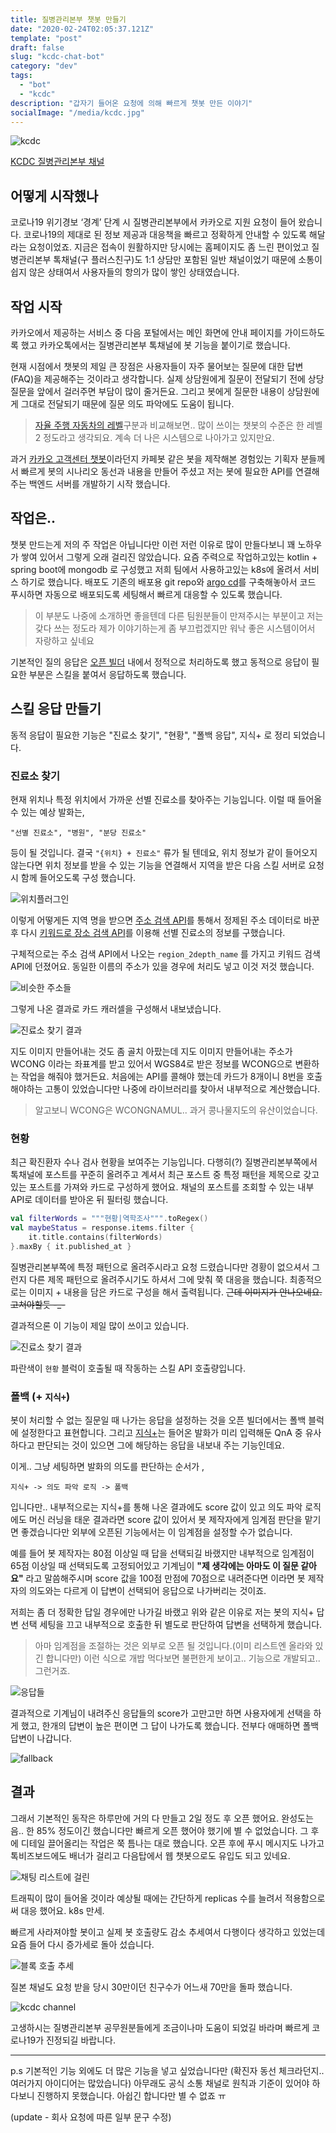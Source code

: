 ```yaml
---
title: 질병관리본부 챗봇 만들기
date: "2020-02-24T02:05:37.121Z"
template: "post"
draft: false
slug: "kcdc-chat-bot"
category: "dev"
tags:
  - "bot"
  - "kcdc"
description: "갑자기 들어온 요청에 의해 빠르게 챗봇 만든 이야기"
socialImage: "/media/kcdc.jpg"
---
```


![kcdc](/media/kcdc.jpg)

[KCDC 질병관리본부 채널](https://pf.kakao.com/_XrQxkM)

## 어떻게 시작했나

코로나19 위기경보 ‘경계’ 단계 시 질병관리본부에서 카카오로 지원 요청이 들어 왔습니다. 코로나19의 제대로 된 정보 제공과 대응책을 빠르고 정확하게 안내할 수 있도록 해달라는 요청이었죠. 지금은 접속이 원활하지만 당시에는 홈페이지도 좀 느린 편이었고 질병관리본부 톡채널(구 플러스친구)도 1:1 상담만 포함된 일반 채널이었기 때문에 소통이 쉽지 않은 상태여서 사용자들의 항의가 많이 쌓인 상태였습니다.

## 작업 시작

카카오에서 제공하는 서비스 중 다음 포털에서는 메인 화면에 안내 페이지를 가이드하도록 했고 카카오톡에서는 질병관리본부 톡채널에 봇 기능을 붙이기로 했습니다.

현재 시점에서 챗봇의 제일 큰 장점은 사용자들이 자주 물어보는 질문에 대한 답변(FAQ)을 제공해주는 것이라고 생각합니다. 실제 상담원에게 질문이 전달되기 전에  상당 질문을 앞에서 걸러주면 부담이 많이 줄거든요. 그리고 봇에게 질문한 내용이 상담원에게 그대로 전달되기 때문에 질문 의도 파악에도 도움이 됩니다.

> [자율 주행 자동차의 레벨](https://1boon.kakao.com/HMG/5d6900237826da39fad7e570)구분과 비교해보면.. 많이 쓰이는 챗봇의 수준은 한 레벨2 정도라고 생각되요. 계속 더 나은 시스템으로 나아가고 있지만요.

과거 [카카오 고객센터 챗봇](https://pf.kakao.com/_SzxixaC)이라던지 카페봇 같은 봇을 제작해본 경험있는 기획자 분들께서 빠르게 봇의 시나리오 동선과 내용을 만들어 주셨고 저는 봇에 필요한 API를 연결해주는 백엔드 서버를 개발하기 시작 했습니다.

## 작업은..

챗봇 만드는게 저의 주 작업은 아닙니다만 이런 저런 이유로 많이 만들다보니 꽤 노하우가 쌓여 있어서 그렇게 오래 걸리진 않았습니다. 요즘 주력으로 작업하고있는 kotlin + spring boot에 mongodb 로 구성했고 저희 팀에서 사용하고있는 k8s에 올려서 서비스 하기로 했습니다. 배포도 기존의 배포용 git repo와 [argo cd](https://argoproj.github.io/)를 구축해놓아서 코드 푸시하면 자동으로 배포되도록 세팅해서 빠르게 대응할 수 있도록 했습니다. 

> 이 부분도 나중에 소개하면 좋을텐데 다른 팀원분들이 만져주시는 부분이고 저는 갖다 쓰는 정도라 제가 이야기하는게 좀 부끄럽겠지만 워낙 좋은 시스템이어서 자랑하고 싶네요

기본적인 질의 응답은 [오픈 빌더](https://i.kakao.com/) 내에서 정적으로 처리하도록 했고 동적으로 응답이 필요한 부분은 스킬을 붙여서 응답하도록 했습니다.

## 스킬 응답 만들기

동적 응답이 필요한 기능은 "진료소 찾기", "현황", "폴백 응답", 지식+ 로 정리 되었습니다.

### 진료소 찾기

현재 위치나 특정 위치에서 가까운 선별 진료소를 찾아주는 기능입니다. 이럴 때 들어올 수 있는 예상 발화는,

```
"선별 진료소", "병원", "분당 진료소" 
```

등이 될 것입니다. 결국 `"{위치} + 진료소"` 류가 될 텐데요, 위치 정보가 같이 들어오지 않는다면 위치 정보를 받을 수 있는 기능을 연결해서 지역을 받은 다음 스킬 서버로 요청 시 함께 들어오도록 구성 했습니다.

![위치플러그인](/media/loc_plugin.jpg)

이렇게 어떻게든 지역 명을 받으면 [주소 검색 API](https://developers.kakao.com/docs/restapi/local#%EC%A3%BC%EC%86%8C-%EA%B2%80%EC%83%89)를 통해서 정제된 주소 데이터로 바꾼 후 다시 [키워드로 장소 검색 API](https://developers.kakao.com/docs/restapi/local#%ED%82%A4%EC%9B%8C%EB%93%9C-%EA%B2%80%EC%83%89)를 이용해 선별 진료소의 정보를 구했습니다.

구체적으로는 주소 검색 API에서 나오는 `region_2depth_name` 를 가지고 키워드 검색 API에 던졌어요. 동일한 이름의 주소가 있을 경우에 처리도 넣고 이것 저것 했습니다. 

![비슷한 주소들](/media/dup_loc.jpg)

그렇게 나온 결과로 카드 캐러셀을 구성해서 내보냈습니다. 

![진료소 찾기 결과](/media/find_hos_result.jpg)

지도 이미지 만들어내는 것도 좀 골치 아팠는데 지도 이미지 만들어내는 주소가 WCONG 이라는 좌표계를 받고 있어서 WGS84로 받은 정보를 WCONG으로 변환하는 작업을 해줘야 했거든요. 처음에는 API를 콜해야 했는데 카드가 8개이니 8번을 호출해야하는 고통이 있었습니다만 나중에 라이브러리를 찾아서 내부적으로 계산했습니다.

> 알고보니 WCONG은 WCONGNAMUL.. 과거 콩나물지도의 유산이었습니다.

### 현황

최근 확진환자 수나 검사 현황을 보여주는 기능입니다. 다행히(?) 질병관리본부쪽에서 톡채널에 포스트를 꾸준히 올려주고 계셔서 최근 포스트 중 특정 패턴을 제목으로 갖고있는 포스트를 가져와 카드로 구성하게 했어요. 채널의 포스트를 조회할 수 있는 내부 API로 데이터를 받아온 뒤 필터링 했습니다.

```kotlin
val filterWords = """현황|역학조사""".toRegex()
val maybeStatus = response.items.filter {
    it.title.contains(filterWords)
}.maxBy { it.published_at }
```

질병관리본부쪽에 특정 패턴으로 올려주시라고 요청 드렸습니다만 경황이 없으셔서 그런지 다른 제목 패턴으로 올려주시기도 하셔서 그에 맞춰 쭉 대응을 했습니다. 최종적으로는 이미지 + 내용을 담은 카드로 구성을 해서 출력됩니다. ~~근데 이미지가 안나오네요. 고쳐야할듯 -_-~~

결과적으론 이 기능이 제일 많이 쓰이고 있습니다.

![진료소 찾기 결과](/media/recent_status.jpg)

파란색이 `현황` 블럭이 호출될 때 작동하는 스킬 API 호출량입니다.

### 폴백 (+ `지식+`)

봇이 처리할 수 없는 질문일 때 나가는 응답을 설정하는 것을 오픈 빌더에서는 폴백 블럭에 설정한다고 표현합니다. 그리고 [지식+](https://i.kakao.com/docs/key-concepts-knowledge)는 들어온 발화가 미리 입력해둔 QnA 중 유사하다고 판단되는 것이 있으면 그에 해당하는 응답을 내보내 주는 기능인데요. 

이게.. 그냥 세팅하면 발화의 의도를 판단하는 순서가 ,

```
지식+ -> 의도 파악 로직 -> 폴백
```

입니다만.. 내부적으로는 지식+를 통해 나온 결과에도 score 값이 있고 의도 파악 로직에도 머신 러닝을 태운 결과라면 score 값이 있어서 봇 제작자에게 임계점 판단을 맡기면 좋겠습니다만 외부에 오픈된 기능에서는 이 임계점을 설정할 수가 없습니다.

예를 들어 봇 제작자는 80점 이상일 때 답을 선택되길 바랬지만 내부적으로 임계점이 65점 이상일 때 선택되도록 고정되어있고 기계님이 **"제 생각에는 아마도 이 질문 같아요"** 라고 말씀해주시며 score 값을 100점 만점에 70점으로 내려준다면 이라면 봇 제작자의 의도와는 다르게 이 답변이 선택되어 응답으로 나가버리는 것이죠.

저희는 좀 더 정확한 답일 경우에만 나가길 바랬고 위와 같은 이유로 저는 봇의 지식+ 답변 선택 세팅을 끄고 내부적으로 호출한 뒤 별도로 판단하여 답변을 선택하게 했습니다. 

> 아마 임계점을 조절하는 것은 외부로 오픈 될 것입니다.(이미 리스트엔 올라와 있긴 합니다만) 이런 식으로 개밥 먹다보면 불편한게 보이고.. 기능으로 개발되고.. 그런거죠.

![응답들](/media/answer_candi.jpg)

결과적으로 기계님이 내려주신 응답들의 score가 고만고만 하면 사용자에게 선택을 하게 했고, 한개의 답변이 높은 편이면 그 답이 나가도록 했습니다. 전부다 애매하면 폴백 답변이 나갑니다.

![fallback](/media/fallback.jpg)

## 결과

그래서 기본적인 동작은 하루만에 거의 다 만들고 2일 정도 후 오픈 했어요. 완성도는 음.. 한 85% 정도이긴 했습니다만 빠르게 오픈 했어야 했기에 별 수 없었습니다. 그 후에 디테일 끌어올리는 작업은 쭉 틈나는 대로 했습니다. 오픈 후에 푸시 메시지도 나가고 톡비즈보드에도 배너가 걸리고 다음탑에서 웹 챗봇으로도 유입도 되고 있네요.


![채팅 리스트에 걸린](/media/talk_bizboard.jpg)


트래픽이 많이 들어올 것이라 예상될 때에는 간단하게 replicas 수를 늘려서 적용함으로써 대응 했어요. k8s 만세.

빠르게 사라져야할 봇이고 실제 봇 호출량도 감소 추세여서 다행이다 생각하고 있었는데 요즘 들어 다시 증가세로 돌아 섰습니다.

![블록 호출 추세](/media/call_trend.jpg)

질본 채널도 요청 받을 당시 30만이던 친구수가 어느새 70만을 돌파 했습니다. 

![kcdc channel](/media/kcdc_channel.jpg)

고생하시는 질병관리본부 공무원분들에게 조금이나마 도움이 되었길 바라며 빠르게 코로나19가 진정되길 바랍니다.

---

p.s 기본적인 기능 외에도 더 많은 기능을 넣고 싶었습니다만 (확진자 동선 체크라던지.. 여러가지 아이디어는 많았습니다) 아무래도 공식 소통 채널로 원칙과 기준이 있어야 하다보니 진행하지 못했습니다. 아쉽긴 합니다만 별 수 없죠 ㅠ

(update - 회사 요청에 따른 일부 문구 수정)